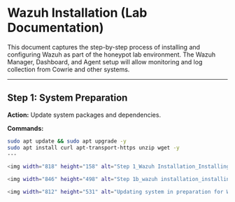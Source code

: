 # Wazuh Installation (Lab Documentation)

This document captures the step-by-step process of installing and configuring Wazuh as part of the honeypot lab environment. The Wazuh Manager, Dashboard, and Agent setup will allow monitoring and log collection from Cowrie and other systems.

---

## Step 1: System Preparation
**Action:** Update system packages and dependencies.  

**Commands:**
```bash
sudo apt update && sudo apt upgrade -y
sudo apt install curl apt-transport-https unzip wget -y
---

<img width="818" height="158" alt="Step 1_Wazuh Installation_Installing Dependencies_" src="https://github.com/user-attachments/assets/fb61fe52-1811-42df-8c4e-a67fcec1c42a" />

<img width="846" height="498" alt="Step 1b_wazuh installation_installing dependencies_2" src="https://github.com/user-attachments/assets/38a020ec-ebf1-4204-a6f3-712a33fbe46b" />

<img width="812" height="531" alt="Updating system in preparation for Wazuh Dashboard_Indexer_Manager_Step 1 " src="https://github.com/user-attachments/assets/8e620a2c-39f9-442b-b355-578eb9ac9ee9" />






